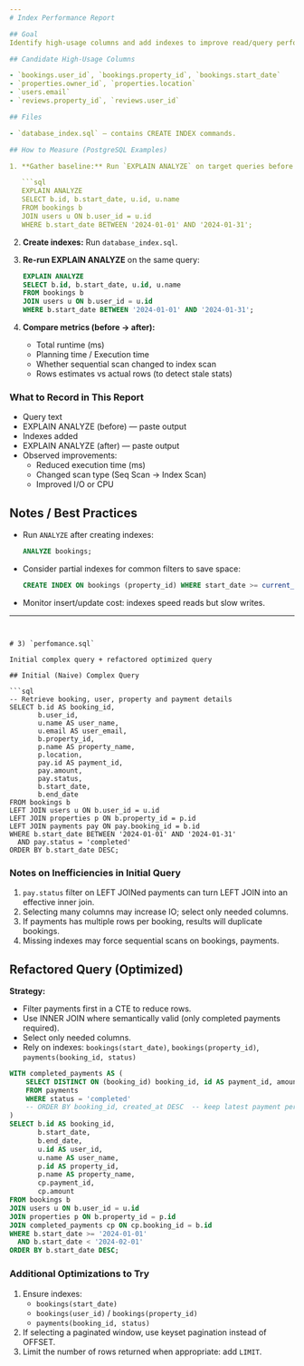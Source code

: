```yaml
---
# Index Performance Report

## Goal
Identify high-usage columns and add indexes to improve read/query performance. Measure performance before and after adding indexes.

## Candidate High-Usage Columns

- `bookings.user_id`, `bookings.property_id`, `bookings.start_date`
- `properties.owner_id`, `properties.location`
- `users.email`
- `reviews.property_id`, `reviews.user_id`

## Files

- `database_index.sql` — contains CREATE INDEX commands.

## How to Measure (PostgreSQL Examples)

1. **Gather baseline:** Run `EXPLAIN ANALYZE` on target queries before creating indexes.

   ```sql
   EXPLAIN ANALYZE
   SELECT b.id, b.start_date, u.id, u.name
   FROM bookings b
   JOIN users u ON b.user_id = u.id
   WHERE b.start_date BETWEEN '2024-01-01' AND '2024-01-31';
   ```

2. **Create indexes:** Run `database_index.sql`.

3. **Re-run EXPLAIN ANALYZE** on the same query:

   ```sql
   EXPLAIN ANALYZE
   SELECT b.id, b.start_date, u.id, u.name
   FROM bookings b
   JOIN users u ON b.user_id = u.id
   WHERE b.start_date BETWEEN '2024-01-01' AND '2024-01-31';
   ```

4. **Compare metrics (before → after):**
   - Total runtime (ms)
   - Planning time / Execution time
   - Whether sequential scan changed to index scan
   - Rows estimates vs actual rows (to detect stale stats)

### What to Record in This Report

- Query text
- EXPLAIN ANALYZE (before) — paste output
- Indexes added
- EXPLAIN ANALYZE (after) — paste output
- Observed improvements:
  - Reduced execution time (ms)
  - Changed scan type (Seq Scan → Index Scan)
  - Improved I/O or CPU

## Notes / Best Practices

- Run `ANALYZE` after creating indexes:
  ```sql
  ANALYZE bookings;
  ```
- Consider partial indexes for common filters to save space:
  ```sql
  CREATE INDEX ON bookings (property_id) WHERE start_date >= current_date - interval '30 days';
  ```
- Monitor insert/update cost: indexes speed reads but slow writes.

---
```


# 3) `perfomance.sql`

Initial complex query + refactored optimized query

## Initial (Naive) Complex Query

```sql
-- Retrieve booking, user, property and payment details
SELECT b.id AS booking_id,
       b.user_id,
       u.name AS user_name,
       u.email AS user_email,
       b.property_id,
       p.name AS property_name,
       p.location,
       pay.id AS payment_id,
       pay.amount,
       pay.status,
       b.start_date,
       b.end_date
FROM bookings b
LEFT JOIN users u ON b.user_id = u.id
LEFT JOIN properties p ON b.property_id = p.id
LEFT JOIN payments pay ON pay.booking_id = b.id
WHERE b.start_date BETWEEN '2024-01-01' AND '2024-01-31'
  AND pay.status = 'completed'
ORDER BY b.start_date DESC;
```

### Notes on Inefficiencies in Initial Query

1. `pay.status` filter on LEFT JOINed payments can turn LEFT JOIN into an effective inner join.
2. Selecting many columns may increase IO; select only needed columns.
3. If payments has multiple rows per booking, results will duplicate bookings.
4. Missing indexes may force sequential scans on bookings, payments.

## Refactored Query (Optimized)

**Strategy:**
- Filter payments first in a CTE to reduce rows.
- Use INNER JOIN where semantically valid (only completed payments required).
- Select only needed columns.
- Rely on indexes: `bookings(start_date)`, `bookings(property_id)`, `payments(booking_id, status)`

```sql
WITH completed_payments AS (
    SELECT DISTINCT ON (booking_id) booking_id, id AS payment_id, amount, status
    FROM payments
    WHERE status = 'completed'
    -- ORDER BY booking_id, created_at DESC  -- keep latest payment per booking if needed
)
SELECT b.id AS booking_id,
       b.start_date,
       b.end_date,
       u.id AS user_id,
       u.name AS user_name,
       p.id AS property_id,
       p.name AS property_name,
       cp.payment_id,
       cp.amount
FROM bookings b
JOIN users u ON b.user_id = u.id
JOIN properties p ON b.property_id = p.id
JOIN completed_payments cp ON cp.booking_id = b.id
WHERE b.start_date >= '2024-01-01'
  AND b.start_date < '2024-02-01'
ORDER BY b.start_date DESC;
```

### Additional Optimizations to Try

1. Ensure indexes:
   - `bookings(start_date)`
   - `bookings(user_id)` / `bookings(property_id)`
   - `payments(booking_id, status)`
2. If selecting a paginated window, use keyset pagination instead of OFFSET.
3. Limit the number of rows returned when appropriate: add `LIMIT`.